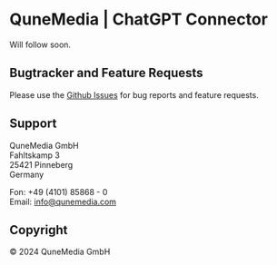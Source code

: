# QuneMedia | ChatGPT Connector

Will follow soon.

## Bugtracker and Feature Requests

Please use the [Github Issues](https://github.com/qunemedia/chatgpt-connector/issues) for bug reports and feature requests.

## Support

QuneMedia GmbH<br>
Fahltskamp 3<br>
25421 Pinneberg<br>
Germany

Fon: +49 (4101) 85868 - 0<br>
Email: info@qunemedia.com

## Copyright

&copy; 2024 QuneMedia GmbH